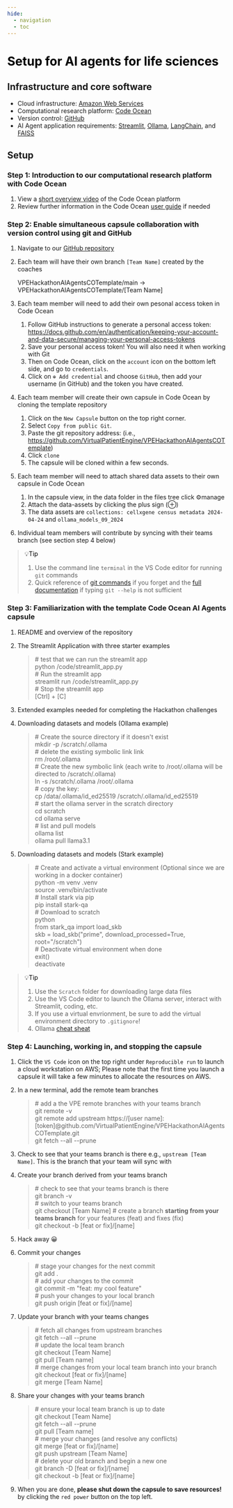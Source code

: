 ```yaml
---
hide:
  - navigation
  - toc
---
```


# <font color=black>Setup for AI agents for life sciences</font>

## Infrastructure and core software
- Cloud infrastructure: [Amazon Web Services](https://aws.amazon.com/de/)
- Computational research platform: [Code Ocean](https://codeocean.com/)
- Version control: [GitHub](https://github.com/VirtualPatientEngine)
- AI Agent application requirements: [Streamlit](https://streamlit.io/), [Ollama](https://ollama.com/), [LangChain](https://www.langchain.com/), and [FAISS](https://github.com/facebookresearch/faiss)

## Setup
### Step 1: Introduction to our computational research platform with Code Ocean
1. View a [short overview video](https://www.youtube.com/watch?v=k_qddEpTEjo) of the Code Ocean platform
2. Review further information in the Code Ocean [user guide](https://docs.codeocean.com/user-guide) if needed

### Step 2: Enable simultaneous capsule collaboration with version control using git and GitHub
1. Navigate to our [GitHub repository](https://github.com/VirtualPatientEngine/VPEHackathonAIAgentsCOTemplate)
2. Each team will have their own branch `[Team Name]` created by the coaches

    VPEHackathonAIAgentsCOTemplate/main -> VPEHackathonAIAgentsCOTemplate/[Team Name]

3. Each team member will need to add their own pesonal access token in Code Ocean

    1. Follow GitHub instructions to generate a personal access token: https://docs.github.com/en/authentication/keeping-your-account-and-data-secure/managing-your-personal-access-tokens
    2. Save your personal access token! You will also need it when working with Git
    3. Then on Code Ocean, click on the `account` icon on the bottom left side, and go to `credentials`.
    4. Click on `⊕ Add credential` and choose `GitHub`, then add your username (in GitHub) and the token you have created.

4. Each team member will create their own capsule in Code Ocean by cloning the template repository

    1. Click on the `New Capsule` button on the top right corner.
    2. Select `Copy from public Git`.
    3. Paste the git repository address: (i.e., https://github.com/VirtualPatientEngine/VPEHackathonAIAgentsCOTemplate)
    4. Click `clone`
    5. The capsule will be cloned within a few seconds.

5. Each team member will need to attach shared data assets to their own capsule in Code Ocean

    1. In the capsule view, in the data folder in the files tree click ⚙️manage
    2. Attach the data-assets by clicking the plus sign (⊕)
    3. The data assets are `collections: cellxgene census metadata 2024-04-24` and `ollama_models_09_2024`

6. Individual team members will contribute by syncing with their teams branch (see section step 4 below)

> <font color=black>💡Tip</font><br>
> 1. Use the command line `terminal` in the VS Code editor for running `git` commands<br>
> 2. Quick reference of [git commands](https://education.github.com/git-cheat-sheet-education.pdf) if you forget and the [full documentation](https://git-scm.com/docs/git) if typing `git --help` is not sufficient<br>

### Step 3: Familiarization with the template Code Ocean AI Agents capsule
1. README and overview of the repository
2. The Streamlit Application with three starter examples

    > \# test that we can run the streamlit app<br>
    > python /code/streamlit_app.py<br>
    > \# Run the streamlit app<br>
    > streamlit run /code/streamlit_app.py<br>
    > \# Stop the streamlit app<br>
    > [Ctrl] + [C]<br>

3. Extended examples needed for completing the Hackathon challenges
4. Downloading datasets and models (Ollama example)

    > \# Create the source directory if it doesn't exist<br>
    > mkdir -p /scratch/.ollama<br>
    > \# delete the existing symbolic link link<br>
    > rm /root/.ollama<br>
    > \# Create the new symbolic link (each write to /root/.ollama will be directed to /scratch/.ollama)<br>
    > ln -s  /scratch/.ollama /root/.ollama<br>
    > \# copy the key:<br>
    > cp /data/.ollama/id_ed25519 /scratch/.ollama/id_ed25519<br>
    > \# start the ollama server in the scratch directory<br>
    > cd scratch<br>
    > cd ollama serve<br>
    > \# list and pull models<br>
    > ollama list<br>
    > ollama pull llama3.1<br>

5. Downloading datasets and models (Stark example)

    > \# Create and activate a virtual environment (Optional since we are working in a docker container)<br>
    > python -m venv .venv<br>
    > source .venv/bin/activate<br>
    > \# Install stark via pip<br>
    > pip install stark-qa<br>
    > \# Download to scratch<br>
    > python<br>
    > from stark_qa import load_skb<br>
    > skb = load_skb("prime", download_processed=True, root="/scratch")<br>
    > \# Deactivate virtual environment when done<br>
    > exit()<br>
    > deactivate<br>

> <font color=black>💡Tip</font><br>
> 1. Use the `Scratch` folder for downloading large data files<br>
> 2. Use the VS Code editor to launch the Ollama server, interact with Streamlit, coding, etc.<br>
> 3. If you use a virtual envrionment, be sure to add the virtual environment directory to `.gitignore`!<br>
> 4. Ollama [cheat sheat](https://secretdatascientist.com/ollama-cheatsheet/)<br>

### Step 4: Launching, working in, and stopping the capsule
1. Click the `VS Code` icon on the top right under `Reproducible run` to launch a cloud workstation on AWS; Please note that the first time you launch a capsule it will take a few minutes to allocate the resources on AWS.
2. In a new terminal, add the remote team branches

    > \# add a the VPE remote branches with your teams branch<br>
    > git remote -v<br>
    > git remote add upstream https://[user name]:[token]@github.com/VirtualPatientEngine/VPEHackathonAIAgentsCOTemplate.git<br>
    > git fetch --all --prune<br>

2. Check to see that your teams branch is there e.g., `upstream [Team Name]`. This is the branch that your team will sync with
3. Create your branch derived from your teams branch

    > \# check to see that your teams branch is there<br>
    > git branch -v<br>
    > \# switch to your teams branch<br>
    > git checkout [Team Name]
    > \# create a branch **starting from your teams branch** for your features (feat) and fixes (fix)<br>
    > git checkout -b [feat or fix]/[name]<br>

3. Hack away 😀
4. Commit your changes

    > \# stage your changes for the next commit<br>
    > git add .<br>
    > \# add your changes to the commit<br>
    > git commit -m "feat: my cool feature"<br>
    > \# push your changes to your local branch<br>
    > git push origin [feat or fix]/[name]<br>

5. Update your branch with your teams changes

    > \# fetch all changes from upstream branches<br>
    > git fetch --all --prune<br>
    > \# update the local team branch<br>
    > git checkout [Team Name]<br>
    > git pull [Team name]<br>
    > \# merge changes from your local team branch into your branch<br>
    > git checkout [feat or fix]/[name]<br>
    > git merge [Team Name]<br>

6. Share your changes with your teams branch

    > \# ensure your local team branch is up to date<br>
    > git checkout [Team Name]<br>
    > git fetch --all --prune<br>
    > git pull [Team name]<br>
    > \# merge your changes (and resolve any conflicts)<br>
    > git merge [feat or fix]/[name]<br>
    > git push upstream [Team Name]<br>
    > \# delete your old branch and begin a new one<br>
    > git branch -D [feat or fix]/[name]<br>
    > git checkout -b [feat or fix]/[name]<br>

7. When you are done, **please shut down the capsule to save resources!** by clicking the `red power` button on the top left.